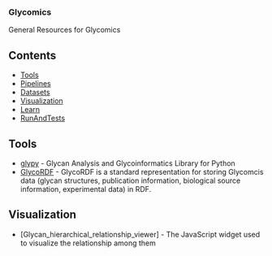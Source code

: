 ### **Glycomics**
General Resources for Glycomics

## Contents
- [Tools](#Tools)
- [Pipelines](#Pipelines)
- [Datasets](#Datasets)
- [Visualization](#Visualization)
- [Learn](#Learn)
- [RunAndTests](#RunAndTests)

## Tools
- [glypy](https://github.com/mobiusklein/glypy) - Glycan Analysis and Glycoinformatics Library for Python
- [GlycoRDF](https://github.com/glycoinfo/GlycoRDF) - GlycoRDF is a standard representation for storing Glycomcis data (glycan structures, publication information, biological source information, experimental data) in RDF.

## Visualization
- [Glycan_hierarchical_relationship_viewer] - The JavaScript widget used to visualize the relationship among them